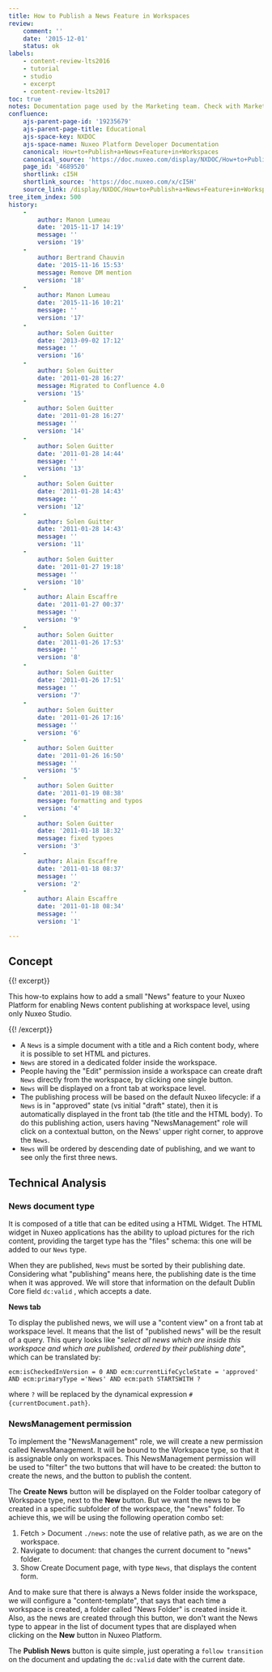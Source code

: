 ```yaml
---
title: How to Publish a News Feature in Workspaces
review:
    comment: ''
    date: '2015-12-01'
    status: ok
labels:
    - content-review-lts2016
    - tutorial
    - studio
    - excerpt
    - content-review-lts2017
toc: true
notes: Documentation page used by the Marketing team. Check with Marketing before deleting or moving.
confluence:
    ajs-parent-page-id: '19235679'
    ajs-parent-page-title: Educational
    ajs-space-key: NXDOC
    ajs-space-name: Nuxeo Platform Developer Documentation
    canonical: How+to+Publish+a+News+Feature+in+Workspaces
    canonical_source: 'https://doc.nuxeo.com/display/NXDOC/How+to+Publish+a+News+Feature+in+Workspaces'
    page_id: '4689520'
    shortlink: cI5H
    shortlink_source: 'https://doc.nuxeo.com/x/cI5H'
    source_link: /display/NXDOC/How+to+Publish+a+News+Feature+in+Workspaces
tree_item_index: 500
history:
    - 
        author: Manon Lumeau
        date: '2015-11-17 14:19'
        message: ''
        version: '19'
    - 
        author: Bertrand Chauvin
        date: '2015-11-16 15:53'
        message: Remove DM mention
        version: '18'
    - 
        author: Manon Lumeau
        date: '2015-11-16 10:21'
        message: ''
        version: '17'
    - 
        author: Solen Guitter
        date: '2013-09-02 17:12'
        message: ''
        version: '16'
    - 
        author: Solen Guitter
        date: '2011-01-28 16:27'
        message: Migrated to Confluence 4.0
        version: '15'
    - 
        author: Solen Guitter
        date: '2011-01-28 16:27'
        message: ''
        version: '14'
    - 
        author: Solen Guitter
        date: '2011-01-28 14:44'
        message: ''
        version: '13'
    - 
        author: Solen Guitter
        date: '2011-01-28 14:43'
        message: ''
        version: '12'
    - 
        author: Solen Guitter
        date: '2011-01-28 14:43'
        message: ''
        version: '11'
    - 
        author: Solen Guitter
        date: '2011-01-27 19:18'
        message: ''
        version: '10'
    - 
        author: Alain Escaffre
        date: '2011-01-27 00:37'
        message: ''
        version: '9'
    - 
        author: Solen Guitter
        date: '2011-01-26 17:53'
        message: ''
        version: '8'
    - 
        author: Solen Guitter
        date: '2011-01-26 17:51'
        message: ''
        version: '7'
    - 
        author: Solen Guitter
        date: '2011-01-26 17:16'
        message: ''
        version: '6'
    - 
        author: Solen Guitter
        date: '2011-01-26 16:50'
        message: ''
        version: '5'
    - 
        author: Solen Guitter
        date: '2011-01-19 08:38'
        message: formatting and typos
        version: '4'
    - 
        author: Solen Guitter
        date: '2011-01-18 18:32'
        message: fixed typoes
        version: '3'
    - 
        author: Alain Escaffre
        date: '2011-01-18 08:37'
        message: ''
        version: '2'
    - 
        author: Alain Escaffre
        date: '2011-01-18 08:34'
        message: ''
        version: '1'

---
```

## Concept

{{! excerpt}}

This how-to explains how to add a small "News" feature to your Nuxeo Platform for enabling News content publishing at workspace level, using only Nuxeo Studio.

{{! /excerpt}}

*   A `News` is a simple document with a title and a Rich content body, where it is possible to set HTML and pictures.
*   `News` are stored in a dedicated folder inside the workspace.
*   People having the "Edit" permission inside a workspace can create draft `News` directly from the workspace, by clicking one single button.
*   `News` will be displayed on a front tab at workspace level.
*   The publishing process will be based on the default Nuxeo lifecycle: if a `News` is in "approved" state (vs initial "draft" state), then it is automatically displayed in the front tab (the title and the HTML body). To do this publishing action, users having "NewsManagement" role will click on a contextual button, on the News' upper right corner, to approve the `News`.
*   `News` will be ordered by descending date of publishing, and we want to see only the first three news.

## Technical Analysis

### News document type

It is composed of a title that can be edited using a HTML Widget. The HTML widget in Nuxeo applications has the ability to upload pictures for the rich content, providing the target type has the "files" schema: this one will be added to our `News` type.

When they are published, `News` must be sorted by their publishing date. Considering what "publishing" means here, the publishing date is the time when it was approved. We will store that information on the default Dublin Core field `dc:valid` , which accepts a date.

**News tab**

To display the published news, we will use a "content view" on a front tab at workspace level. It means that the list of "published news" will be the result of a query. This query looks like "_select all news which are inside this workspace and which are published, ordered by their publishing date_", which can be translated by:

```
ecm:isCheckedInVersion = 0 AND ecm:currentLifeCycleState = 'approved' AND ecm:primaryType ='News' AND ecm:path STARTSWITH ?
```

where `?` will be replaced by the dynamical expression `#{currentDocument.path}`.

### NewsManagement permission

To implement the "NewsManagement" role, we will create a new permission called NewsManagement. It will be bound to the Workspace type, so that it is assignable only on workspaces. This NewsManagement permission will be used to "filter" the two buttons that will have to be created: the button to create the news, and the button to publish the content.

The **Create News** button will be displayed on the Folder toolbar category of Workspace type, next to the **New** button. But we want the news to be created in a specific subfolder of the workspace, the "news" folder. To achieve this, we will be using the following operation combo set:

1.  Fetch > Document `./news`: note the use of relative path, as we are on the workspace.
2.  Navigate to document: that changes the current document to "news" folder.
3.  Show Create Document page, with type `News`, that displays the content form.

And to make sure that there is always a News folder inside the workspace, we will configure a "content-template", that says that each time a workspace is created, a folder called "News Folder" is created inside it.
Also, as the news are created through this button, we don't want the News type to appear in the list of document types that are displayed when clicking on the **New** button in Nuxeo Platform.

The **Publish News** button is quite simple, just operating a `follow transition` on the document and updating the `dc:valid` date with the current date.
